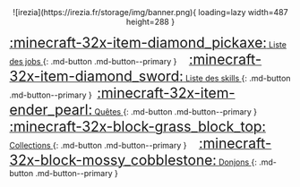 <center>![irezia](https://irezia.fr/storage/img/banner.png){ loading=lazy width=487 height=288 }</center>





[<span style="font-size:25px">:minecraft-32x-item-diamond_pickaxe:</span> Liste des jobs ](Jobs/Mineur){: .md-button .md-button--primary }              
[<span style="font-size:25px">:minecraft-32x-item-diamond_sword:</span> Liste des skills ](Skills/Mineur){: .md-button .md-button--primary }    
[<span style="font-size:25px">:minecraft-32x-item-ender_pearl:</span> Quêtes ](Quetes/Introduction){: .md-button .md-button--primary }              
[<span style="font-size:25px">:minecraft-32x-block-grass_block_top:</span> Collections ](#){: .md-button .md-button--primary }              
[<span style="font-size:25px">:minecraft-32x-block-mossy_cobblestone:</span> Donjons ](#){: .md-button .md-button--primary }

